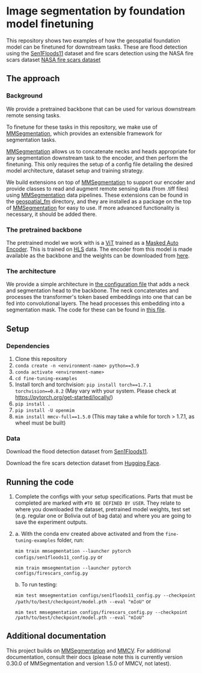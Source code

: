 # Image segmentation by foundation model finetuning
This repository shows two examples of how the geospatial foundation model can be finetuned for downstream tasks. These are flood detection using the [Sen1Floods11](https://github.com/cloudtostreet/Sen1Floods11) dataset and fire scars detection using the NASA fire scars dataset [NASA fire scars dataset](https://huggingface.co/datasets/nasa-impact/hls_burn_scars)

## The approach
### Background
We provide a pretrained backbone that can be used for various downstream remote sensing tasks.

To finetune for these tasks in this repository, we make use of [MMSegmentation](https://mmsegmentation.readthedocs.io/en/0.x/), which provides an extensible framework for segmentation tasks. 

[MMSegmentation](https://mmsegmentation.readthedocs.io/en/0.x/) allows us to concatenate necks and heads appropriate for any segmentation downstream task to the encoder, and then perform the finetuning. This only requires the setup of a config file detailing the desired model architecture, dataset setup and training strategy. 

We build extensions on top of [MMSegmentation](https://mmsegmentation.readthedocs.io/en/0.x/) to support our encoder and provide classes to read and augment remote sensing data (from .tiff files) using [MMSegmentation](https://mmsegmentation.readthedocs.io/en/0.x/) data pipelines. These extensions can be found in the [geospatial_fm](./geospatial_fm/) directory, and they are installed as a package on the top of [MMSegmentation](https://mmsegmentation.readthedocs.io/en/0.x/) for easy to use. If more advanced functionality is necessary, it should be added there.

### The pretrained backbone
The pretrained model we work with is a [ViT](https://arxiv.org/abs/2010.11929) trained as a [Masked Auto Encoder](https://arxiv.org/abs/2111.06377). This is trained on [HLS](https://hls.gsfc.nasa.gov/) data. The encoder from this model is made available as the backbone and the weights can be downloaded from [here](https://ibm.ent.box.com/s/vwcyi2wtt31db20m4nnordmufgf9sv65/file/1255258189196).

### The architecture
We provide a simple architecture in [the configuration file](./configs/config.py) that adds a neck and segmentation head to the backbone. The neck concatenates and processes the transformer's token based embeddings into one that can be fed into convolutional layers. The head processes this embedding into a segmentation mask. The code for these can be found in [this file](./geospatial_fm/geospatial_fm.py).

## Setup
### Dependencies
1. Clone this repository
2. `conda create -n <environment-name> python==3.9`
3. `conda activate <environment-name>`
4. `cd fine-tuning-examples`
5. Install torch and torchvision: `pip install torch==1.7.1 torchvision==0.8.2` (May vary with your system. Please check at https://pytorch.org/get-started/locally/)
6. `pip install .`
7. `pip install -U openmim`
8. `mim install mmcv-full==1.5.0` (This may take a while for torch > 1.7.1, as wheel must be built)

### Data

Download the flood detection dataset from [Sen1Floods11](https://github.com/cloudtostreet/Sen1Floods11).


Download the fire scars detection dataset from [Hugging Face](https://huggingface.co/datasets/nasa-impact/hls_burn_scars).


## Running the code
1. Complete the configs with your setup specifications. Parts that must be completed are marked with `#TO BE DEFINED BY USER`. They relate to where you downloaded the dataset, pretrained model weights, test set (e.g. regular one or Bolivia out of bag data) and where you are going to save the experiment outputs.

2. 
    a. With the conda env created above activated and from the `fine-tuning-examples` folder, run:
    
    `mim train mmsegmentation --launcher pytorch configs/sen1floods11_config.py` or 
    
    `mim train mmsegmentation --launcher pytorch configs/firescars_config.py` 

    b. To run testing: 
    
    `mim test mmsegmentation configs/sen1floods11_config.py --checkpoint /path/to/best/checkpoint/model.pth --eval "mIoU"` or 
    
    `mim test mmsegmentation configs/firescars_config.py --checkpoint /path/to/best/checkpoint/model.pth --eval "mIoU"`
    
## Additional documentation
This project builds on [MMSegmentation](https://mmsegmentation.readthedocs.io/en/0.x/) and [MMCV](https://mmcv.readthedocs.io/en/v1.5.0/). For additional documentation, consult their docs (please note this is currently version 0.30.0 of MMSegmentation and version 1.5.0 of MMCV, not latest).